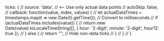 ticks: {
            //     source: 'data',  // <-- Use only actual data points
            //     autoSkip: false,
            //     callback: function(value, index, values) {
            //         let actualDataTimes = timestamps.map(t => new Date(t).getTime()); // Convert to milliseconds
            //         if (actualDataTimes.includes(value)) {
            //             return new Date(value).toLocaleTimeString([], { hour: '2-digit', minute: '2-digit', hour12: true });
            //         } else {
            //             return ""; // Hide non-data ticks
            //         }
            //     }
            // }
